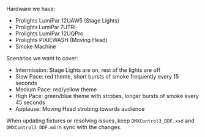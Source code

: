 Hardware we have:
- Prolights LumiPar 12UAW5 (Stage Lights)
- Prolights LumiPar 7UTRI
- Prolights LumiPar 12UQPro
- Prolights PIXIEWASH (Moving Head)
- Smoke Machine

Scenarios we want to cover:
- Intermission: Stage Lights are on, rest of the lights are off
- Slow Pace: red theme, short bursts of smoke frequently every 15 seconds
- Medium Pace: red/yellow theme
- High Pace: green/blue theme with strobes, longer bursts of smoke every 45 seconds
- Applause: Moving Head strobing towards audience

When updating fixtures or resolving issues, keep `DMXControl3_DDF.xsd` and `DMXControl3_DDF.md` in sync with the changes.
